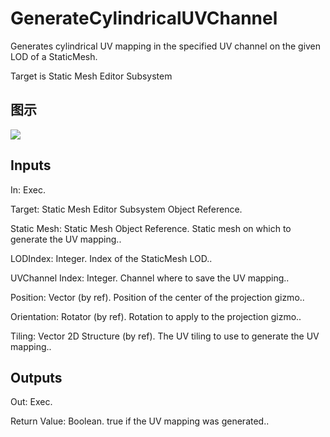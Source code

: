 # GenerateCylindricalUVChannel

Generates cylindrical UV mapping in the specified UV channel on the given LOD of a StaticMesh.

Target is Static Mesh Editor Subsystem

## 图示

![]($-20221218-21033344.png)

## Inputs

In: Exec.

Target: Static Mesh Editor Subsystem Object Reference.

Static Mesh: Static Mesh Object Reference. Static mesh on which to generate the UV mapping..

LODIndex: Integer. Index of the StaticMesh LOD..

UVChannel Index: Integer. Channel where to save the UV mapping..

Position: Vector (by ref). Position of the center of the projection gizmo..

Orientation: Rotator (by ref). Rotation to apply to the projection gizmo..

Tiling: Vector 2D Structure (by ref). The UV tiling to use to generate the UV mapping..  

## Outputs

Out: Exec.

Return Value: Boolean. true if the UV mapping was generated..

